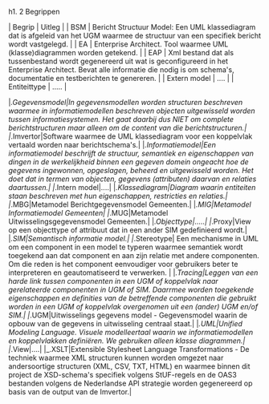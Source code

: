 h1. 2 Begrippen

| Begrip  | Uitleg |
| BSM     | Bericht Structuur Model: Een UML klassediagram dat  is afgeleid van het UGM waarmee de structuur van een specifiek bericht wordt vastgelegd. |
| EA | Enterprise Architect. Tool waarmee UML (klasse)diagrammen worden getekend. |
| EAP | Xml bestand dat als tussenbestand wordt gegenereerd uit wat is geconfigureerd in het Enterprise Architect. Bevat alle informatie die nodig is om schema's, documentatie en testberichten te genereren. |
| Extern model | .... |
| Entiteittype | ..... |




|_.Gegevensmodel|In gegevensmodellen worden structuren beschreven waarmee in informatiemodellen beschreven objecten uitgewisseld worden tussen informatiesystemen. Het gaat daarbij dus NIET om complete berichtstructuren maar alleen om de content van die berichtstructuren.|
|_.Imvertor|Software waarmee de UML klassediagram voor een koppelvlak vertaald worden naar berichtschema's.|
|_.Informatiemodel|Een informatiemodel beschrijft de structuur, semantiek en eigenschappen van dingen in de werkelijkheid binnen een gegeven domein ongeacht hoe de gegevens ingewonnen, opgeslagen, beheerd en uitgewisseld worden. Het doet dat in termen van objecten, gegevens (attributen) daarvan en relaties daartussen.|
|_.Intern model|....|
|_.Klassediagram|Diagram waarin entiteiten staan beschreven met hun eigenschappen, restricties en relaties.|
|_.MBG|Metamodel Berichtgegevensmodel Gemeenten.|
|_.MIG|Metamodel Informatiemodel Gemeenten|
|_.MUG|Metamodel Uitwisselingsgegevensmodel Gemeenten.|
|_.Objecttype|.....|
|_.Proxy|View op een objecttype of attribuut dat in een ander SIM gedefinieerd wordt.|
|_.SIM|Semantisch informatie model.|
|_.Stereotype| Een mechanisme in UML om een component in een model te typeren waarmee semantiek wordt toegekend aan dat component en aan zijn relatie met andere componenten.
Om die reden is het component eenvoudiger voor gebruikers beter te interpreteren en geautomatiseerd te verwerken. |
|_.Tracing|Leggen van een harde link tussen componenten in een UGM of koppelvlak naar gerelateerde componenten in UGM of SIM. Daarrmee worden toegekende eigenschappen en definities van de betreffende componenten die gebruikt worden in een UGM of koppelvlak overgenomen uit een (ander) UGM en/of SIM.|
|_.UGM|Uitwisselings gegevens model - Gegevensmodel waarin de opbouw van de gegevens in uitwisseling centraal staat.|
|_.UML|Unified Modeling Language. Visuele modelleertaal waarin we informatiemodellen en koppelvlakken definiëren. We gebruiken alleen klasse diagrammen.|
|_.View|....|
|_.XSLT|Extensible Stylesheet Language Transformations - De techniek waarmee XML structuren kunnen worden omgezet naar andersoortige structuren (XML, CSV, TXT, HTML) en waarmee binnen dit project de XSD-schema's specifiek volgens StUF-regels en de OAS3 bestanden volgens de Nederlandse API strategie worden gegenereerd op basis van de output van de Imvertor.|
